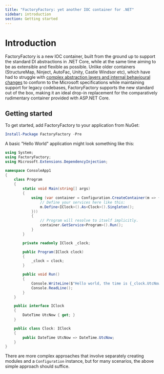 ```yaml
---
title: "FactoryFactory: yet another IOC container for .NET"
sidebar: introduction
section: Getting started
---
```

Introduction
============

FactoryFactory is a new IOC container, built from the ground up to support the
standard DI abstractions in .NET Core, while at the same time aiming to be as
extensible and flexible as possible. Unlike older containers (StructureMap,
Ninject, AutoFac, Unity, Castle Windsor etc), which have had to struggle with
[complex abstraction layers and internal behavioural changes](https://jamesmckay.net/2018/10/the-state-of-ioc-containers-in-asp-net-core/)
to conform to the Microsoft specifications while maintaining support for legacy
codebases, FactoryFactory supports the new standard out of the box, making it an
ideal drop-in replacement for the comparatively rudimentary container provided
with ASP.NET Core.

Getting started
---------------

To get started, add FactoryFactory to your application from NuGet:

```powershell
Install-Package FactoryFactory -Pre
```

A basic "Hello World" application might look something like this:

```c#
using System;
using FactoryFactory;
using Microsoft.Extensions.DependencyInjection;

namespace ConsoleApp1
{
    class Program
    {
        static void Main(string[] args)
        {
            using (var container = Configuration.CreateContainer(m => {
                // Define your services here like this:
                m.Define<IClock>().As<Clock>().Singleton();
            }))
            {
                // Program will resolve to itself implicitly.
                container.GetService<Program>().Run();
            }
        }

        private readonly IClock _clock;

        public Program(IClock clock)
        {
            _clock = clock;
        }

        public void Run()
        {
            Console.WriteLine($"Hello world, the time is {_clock.UtcNow}");
            Console.ReadLine();
        }
    }

    public interface IClock
    {
        DateTime UtcNow { get; }
    }

    public class Clock: IClock
    {
        public DateTime UtcNow => DateTime.UtcNow;
    }
}
```

There are more complex approaches that involve separately creating modules and a
`Configuration` instance, but for many scenarios, the above simple approach
should suffice.

